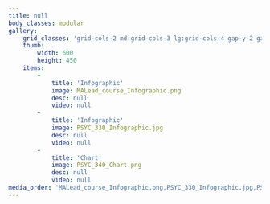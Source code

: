 ```yaml
---
title: null
body_classes: modular
gallery:
    grid_classes: 'grid-cols-2 md:grid-cols-3 lg:grid-cols-4 gap-y-2 gap-x-2'
    thumb:
        width: 600
        height: 450
    items:
        -
            title: 'Infographic'
            image: MALead_course_Infographic.png
            desc: null
            video: null
        -
            title: 'Infographic'
            image: PSYC_330_Infographic.jpg
            desc: null
            video: null
        -
            title: 'Chart'
            image: PSYC_340_Chart.png
            desc: null
            video: null
media_order: 'MALead_course_Infographic.png,PSYC_330_Infographic.jpg,PSYC_340_Chart.png'
---
```

